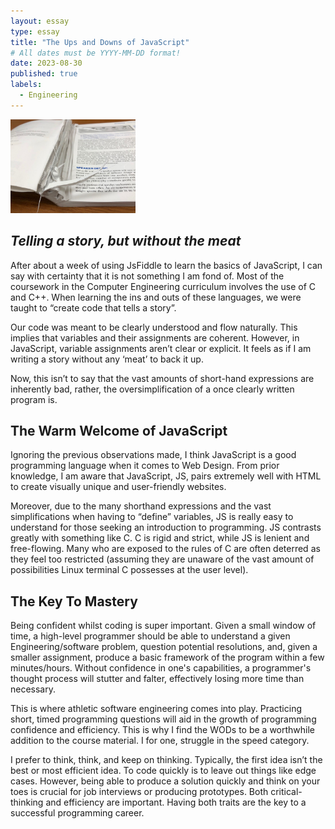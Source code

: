 ```yaml
---
layout: essay
type: essay
title: "The Ups and Downs of JavaScript"
# All dates must be YYYY-MM-DD format!
date: 2023-08-30
published: true
labels:
  - Engineering
---
```


<img width="200px" class="rounded float-start pe-4" src="../img/cutting.jpg">

## *Telling a story, but without the meat* ##

After about a week of using JsFiddle to learn the basics of JavaScript, I can say with certainty that it is not something I am fond of. Most of the coursework in the Computer Engineering curriculum involves the use of C and C++. When learning the ins and outs of these languages, we were taught to “create code that tells a story”. 

Our code was meant to be clearly understood and flow naturally. This implies that variables and their assignments are coherent. However, in JavaScript, variable assignments aren’t clear or explicit. It feels as if I am writing a story without any ‘meat’ to back it up. 

Now, this isn’t to say that the vast amounts of short-hand expressions are inherently bad, rather, the oversimplification of a once clearly written program is. 

## The Warm Welcome of JavaScript

Ignoring the previous observations made, I think JavaScript is a good programming language when it comes to Web Design. From prior knowledge, I am aware that JavaScript, JS, pairs extremely well with HTML to create visually unique and user-friendly websites. 

Moreover, due to the many shorthand expressions and the vast simplifications when having to “define” variables, JS is really easy to understand for those seeking an introduction to programming. JS contrasts greatly with something like C. C is rigid and strict, while JS is lenient and free-flowing. Many who are exposed to the rules of C are often deterred as they feel too restricted (assuming they are unaware of the vast amount of possibilities Linux terminal C possesses at the user level). 

## The Key To Mastery

Being confident whilst coding is super important. Given a small window of time, a high-level programmer should be able to understand a given Engineering/software problem, question potential resolutions, and, given a smaller assignment, produce a basic framework of the program within a few minutes/hours. Without confidence in one's capabilities, a programmer's thought process will stutter and falter, effectively losing more time than necessary. 

This is where athletic software engineering comes into play. Practicing short, timed programming questions will aid in the growth of programming confidence and efficiency. This is why I find the WODs to be a worthwhile addition to the course material. I for one, struggle in the speed category. 

I prefer to think, think, and keep on thinking. Typically, the first idea isn’t the best or most efficient idea. To code quickly is to leave out things like edge cases. However, being able to produce a solution quickly and think on your toes is crucial for job interviews or producing prototypes. Both critical-thinking and efficiency are important. Having both traits are the key to a successful programming career. 
